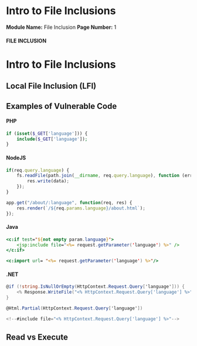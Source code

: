 <!--
 // Platform: Academy
// URL: https://academy.hackthebox.com/module/23/section/250
// Platform Version: V1
// Module ID: 23
// Module Name: File Inclusion
// Module Difficulty: Medium
// Section ID: 250
// Section Title: Intro to File Inclusions
// Page Title: File Inclusion
// Page Number: 1
-->

# Intro to File Inclusions

**Module Name:** File Inclusion **Page Number:** 1

#### FILE INCLUSION

# Intro to File Inclusions

## Local File Inclusion (LFI)

## Examples of Vulnerable Code

#### PHP

``` php
if (isset($_GET['language'])) {
    include($_GET['language']);
}
```

#### NodeJS

``` javascript
if(req.query.language) {
    fs.readFile(path.join(__dirname, req.query.language), function (err, data) {
        res.write(data);
    });
}
```

``` js
app.get("/about/:language", function(req, res) {
    res.render(`/${req.params.language}/about.html`);
});
```

#### Java

``` jsp
<c:if test="${not empty param.language}">
    <jsp:include file="<%= request.getParameter('language') %>" />
</c:if>
```

``` jsp
<c:import url= "<%= request.getParameter('language') %>"/>
```

#### .NET

``` cs
@if (!string.IsNullOrEmpty(HttpContext.Request.Query['language'])) {
    <% Response.WriteFile("<% HttpContext.Request.Query['language'] %>"); %> 
}
```

``` cs
@Html.Partial(HttpContext.Request.Query['language'])
```

``` cs
<!--#include file="<% HttpContext.Request.Query['language'] %>"-->
```

## Read vs Execute

####